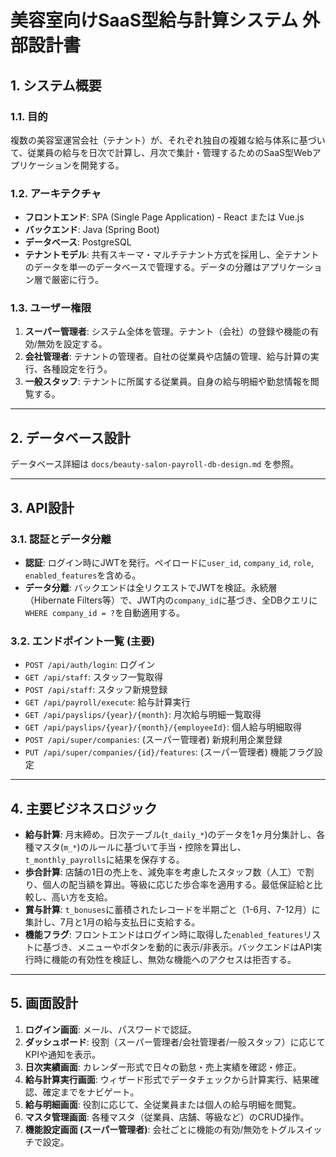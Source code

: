 # 美容室向けSaaS型給与計算システム 外部設計書

## 1. システム概要

### 1.1. 目的
複数の美容室運営会社（テナント）が、それぞれ独自の複雑な給与体系に基づいて、従業員の給与を日次で計算し、月次で集計・管理するためのSaaS型Webアプリケーションを開発する。

### 1.2. アーキテクチャ
- **フロントエンド**: SPA (Single Page Application) - React または Vue.js
- **バックエンド**: Java (Spring Boot)
- **データベース**: PostgreSQL
- **テナントモデル**: 共有スキーマ・マルチテナント方式を採用し、全テナントのデータを単一のデータベースで管理する。データの分離はアプリケーション層で厳密に行う。

### 1.3. ユーザー権限
1.  **スーパー管理者**: システム全体を管理。テナント（会社）の登録や機能の有効/無効を設定する。
2.  **会社管理者**: テナントの管理者。自社の従業員や店舗の管理、給与計算の実行、各種設定を行う。
3.  **一般スタッフ**: テナントに所属する従業員。自身の給与明細や勤怠情報を閲覧する。

---

## 2. データベース設計
データベース詳細は `docs/beauty-salon-payroll-db-design.md` を参照。

---

## 3. API設計

### 3.1. 認証とデータ分離
- **認証**: ログイン時にJWTを発行。ペイロードに`user_id`, `company_id`, `role`, `enabled_features`を含める。
- **データ分離**: バックエンドは全リクエストでJWTを検証。永続層（Hibernate Filters等）で、JWT内の`company_id`に基づき、全DBクエリに`WHERE company_id = ?`を自動適用する。

### 3.2. エンドポイント一覧 (主要)
- `POST /api/auth/login`: ログイン
- `GET /api/staff`: スタッフ一覧取得
- `POST /api/staff`: スタッフ新規登録
- `GET /api/payroll/execute`: 給与計算実行
- `GET /api/payslips/{year}/{month}`: 月次給与明細一覧取得
- `GET /api/payslips/{year}/{month}/{employeeId}`: 個人給与明細取得
- `POST /api/super/companies`: (スーパー管理者) 新規利用企業登録
- `PUT /api/super/companies/{id}/features`: (スーパー管理者) 機能フラグ設定

---

## 4. 主要ビジネスロジック

- **給与計算**: 月末締め。日次テーブル(`t_daily_*`)のデータを1ヶ月分集計し、各種マスタ(`m_*`)のルールに基づいて手当・控除を算出し、`t_monthly_payrolls`に結果を保存する。
- **歩合計算**: 店舗の1日の売上を、減免率を考慮したスタッフ数（人工）で割り、個人の配当額を算出。等級に応じた歩合率を適用する。最低保証給と比較し、高い方を支給。
- **賞与計算**: `t_bonuses`に蓄積されたレコードを半期ごと（1-6月、7-12月）に集計し、7月と1月の給与支払日に支給する。
- **機能フラグ**: フロントエンドはログイン時に取得した`enabled_features`リストに基づき、メニューやボタンを動的に表示/非表示。バックエンドはAPI実行時に機能の有効性を検証し、無効な機能へのアクセスは拒否する。

---

## 5. 画面設計

1.  **ログイン画面**: メール、パスワードで認証。
2.  **ダッシュボード**: 役割（スーパー管理者/会社管理者/一般スタッフ）に応じてKPIや通知を表示。
3.  **日次実績画面**: カレンダー形式で日々の勤怠・売上実績を確認・修正。
4.  **給与計算実行画面**: ウィザード形式でデータチェックから計算実行、結果確認、確定までをナビゲート。
5.  **給与明細画面**: 役割に応じて、全従業員または個人の給与明細を閲覧。
6.  **マスタ管理画面**: 各種マスタ（従業員、店舗、等級など）のCRUD操作。
7.  **機能設定画面 (スーパー管理者)**: 会社ごとに機能の有効/無効をトグルスイッチで設定。
